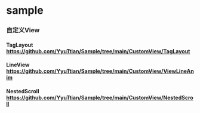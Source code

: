 # sample

### 自定义View
  #### TagLayout https://github.com/YyuTtian/Sample/tree/main/CustomView/TagLayout
  #### LineView https://github.com/YyuTtian/Sample/tree/main/CustomView/ViewLineAnim
  #### NestedScroll https://github.com/YyuTtian/Sample/tree/main/CustomView/NestedScroll
